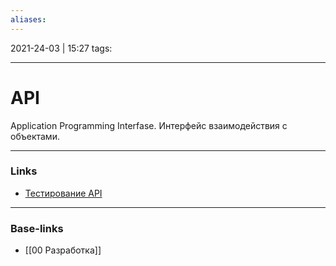 ```yaml
---
aliases:
---
```

2021-24-03 | 15:27
tags: 
___

# API
Application Programming Interfase.
Интерфейс взаимодействия с объектами.



___
### Links
- [Тестирование API](https://www.andreyolegovich.ru/testing/api_testing.php#specs)

___
### Base-links
- [[00 Разработка]]

